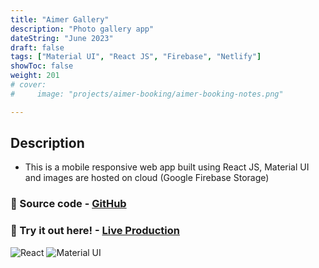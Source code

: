 ```yaml
---
title: "Aimer Gallery"
description: "Photo gallery app"
dateString: "June 2023"
draft: false
tags: ["Material UI", "React JS", "Firebase", "Netlify"]
showToc: false
weight: 201
# cover:
#     image: "projects/aimer-booking/aimer-booking-notes.png"

--- 
```

## Description

- This is a mobile responsive web app built using React JS, Material UI and images are hosted on cloud (Google Firebase Storage) 


### 🔗 Source code - [GitHub](https://github.com/vivo1310/aimer-gallery)
### 🔗 Try it out here! - [Live Production](https://aimer-gallery.netlify.app/)

<!-- ### Screenshots
![Home](/projects/aimer-booking/aimer-booking-notes.png) -->


![React](https://img.shields.io/badge/React-20232A?style=for-the-badge&logo=react&logoColor=61DAFB) 
![Material UI](https://img.shields.io/badge/Material--UI-0081CB?style=for-the-badge&logo=material-ui&logoColor=white) 


